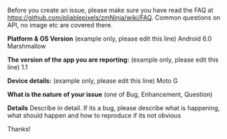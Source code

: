 Before you create an issue, please make sure you have read the FAQ at https://github.com/pliablepixels/zmNinja/wiki/FAQ. Common questions on API, no image etc are covered there.



**Platform & OS Version**
(example only, please edit this line) Android 6.0 Marshmallow

**The version of the app you are reporting:**
(example only, please edit this line) 1.1

**Device details:**
(example only, please edit this line) Moto G

**What is the nature of your issue**
(one of Bug, Enhancement, Question)

**Details**
Describe in detail. If its a bug, please describe what is happening, what should happen and how to reproduce if its not obvious


Thanks!

